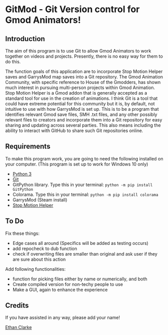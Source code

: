 # GitMod - Git Version control for Gmod Animators!

## Introduction
The aim of this program is to use Git to allow Gmod Animators to work together on videos and projects. Presently, there is no easy way for them to do this.

The function goals of this application are to incorporate Stop Motion Helper saves and GarrysMod map saves into a Git repository. The Gmod Animation Community, with specific reference to House of the Gmodders, has shown much interest in pursuing multi-person projects within Gmod Animation. Stop Motion Helper is a Gmod addon that is generally accepted as a standard tool for use in the creation of animations. I think Git is a tool that could have extreme potential for this community but it is, by default, not intuitive to use with how GarrysMod is set up. This is to be a program that identifies relevant Gmod save files, SMH .txt files, and any other possibly relevant files to creators and incorporate them into a Git repository for easy sharing and updating across several parties. This also means including the ability to interact with GitHub to share such Git repositories online.

## Requirements
To make this program work, you are going to need the following installed on your computer. (This program is set up to work for Windows 10 only)
- [Python 3](https://www.python.org/downloads/)
- [Git](https://git-scm.com/downloads)
- GitPython library. Type this in your terminal:
`` python -m pip install GitPython ``
- Colorama. Type this in your terminal:
`` python -m pip install colorama ``
- GarrysMod (Steam install)
- [Stop Motion Helper](https://steamcommunity.com/sharedfiles/filedetails/?id=111895870)

## To Do
Fix these things:
- Edge cases all around (Specifics will be added as testing occurs)
- add repocheck to dub function
- check if overwriting files are smaller than original and ask user if they are sure about this action

Add following functionalities:
- function for picking files either by name or numerically, and both 
- Create compiled version for non-techy people to use
- Make a GUI, again to enhance the experience

## Credits
If you have assisted in any way, please add your name!

[Ethan Clarke](https://github.com/AwsumN00b)
